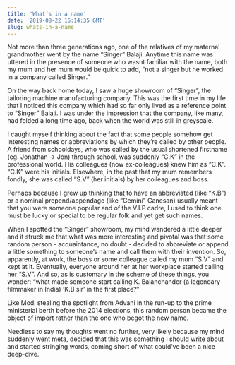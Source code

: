 ```yaml
---
title: 'What’s in a name'
date: '2019-08-22 16:14:35 GMT'
slug: whats-in-a-name
---
```

Not more than three generations ago, one of the relatives of my maternal grandmother went by the name “Singer” Balaji. Anytime this name was uttered in the presence of someone who wasnt familiar with the name, both my mum and her mum would be quick to add, “not a singer but he worked in a company called Singer.”

On the way back home today, I saw a huge showroom of “Singer”, the tailoring machine manufacturing company. This was the first time in my life that I noticed this company which had so far only lived as a reference point to “Singer” Balaji. I was under the impression that the company, like many, had folded a long time ago, back when the world was still in greyscale.

I caught myself thinking about the fact that some people somehow get interesting names or abbreviations by which they’re called by other people. A friend from schooldays, who was called by the usual shortened firstname (eg. Jonathan -> Jon) through school, was suddenly “C.K” in the professional world. His colleagues (now ex-colleagues) knew him as “C.K”. “C.K” were his initials. Elsewhere, in the past that my mum remembers fondly, she was called “S.V” (her initials) by her colleagues and boss.

Perhaps because I grew up thinking that to have an abbreviated (like “K.B”) or a nominal prepend/appendage (like “Gemini” Ganesan) usually meant that you were someone popular and of the V.I.P cadre, I used to think one must be lucky or special to be regular folk and yet get such names.

When I spotted the “Singer” showroom, my mind wandered a little deeper and it struck me that what was more interesting and pivotal was that some random person - acquaintance, no doubt - decided to abbreviate or append a little something to someone’s name and call them with their invention. So, apparently, at work, the boss or some colleague called my mum “S.V” and kept at it. Eventually, everyone around her at her workplace started calling her “S.V”. And so, as is customary in the scheme of these things, you wonder: “what made someone start calling K. Balanchander (a legendary filmmaker in India) ‘K.B sir’ in the first place?”

Like Modi stealing the spotlight from Advani in the run-up to the prime ministerial berth before the 2014 elections, this random person became the object of import rather than the one who begot the new name.

Needless to say my thoughts went no further, very likely because my mind suddenly went meta, decided that this was something I should write about and started stringing words, coming short of what could’ve been a nice deep-dive.